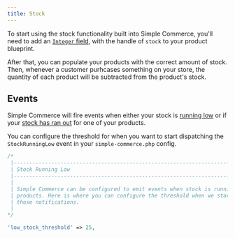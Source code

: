 ```yaml
---
title: Stock
---
```


To start using the stock functionality built into Simple Commerce, you'll need to add an [`Integer` field](https://statamic.dev/fieldtypes/integer#content), with the handle of `stock` to your product blueprint.

After that, you can populate your products with the correct amount of stock. Then, whenever a customer purhcases something on your store, the quantity of each product will be subtracted from the product's stock.

## Events

Simple Commerce will fire events when either your stock is [running low](/extending/events#stockrunninglow) or if your [stock has ran out](/extending/events#stockrunout) for one of your products.

You can configure the threshold for when you want to start dispatching the `StockRunningLow` event in your `simple-commerce.php` config.

```php
/*
 |--------------------------------------------------------------------------
 | Stock Running Low
 |--------------------------------------------------------------------------
 |
 | Simple Commerce can be configured to emit events when stock is running low for
 | products. Here is where you can configure the threshold when we start sending
 | those notifications.
 |
*/

'low_stock_threshold' => 25,
```
